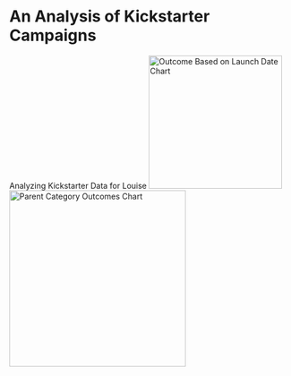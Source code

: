 # An Analysis of Kickstarter Campaigns
Analyzing Kickstarter Data for Louise
<img width="238" alt="Outcome Based on Launch Date Chart" src="https://user-images.githubusercontent.com/102630605/161159361-5cce51c9-fcd6-49e2-be27-63a8287ad436.png">
<img width="315" alt="Parent Category Outcomes Chart" src="https://user-images.githubusercontent.com/102630605/161159384-d643832f-12b8-4659-ba68-66b4ebc0fcfb.png">
